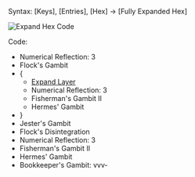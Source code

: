 Syntax:
\[Keys], \[Entries], \[Hex] -> \[Fully Expanded Hex]

![Expand Hex Code](Expand%20Hex%20Code.png)


Code:
* Numerical Reflection: 3
* Flock's Gambit
* {
	* [Expand Layer](Expand%20Layer.md)
	* Numerical Reflection: 3
	* Fisherman's Gambit II
	* Hermes' Gambit
* }
* Jester's Gambit
* Flock's Disintegration
* Numerical Reflection: 3
* Fisherman's Gambit II
* Hermes' Gambit
* Bookkeeper's Gambit: vvv-